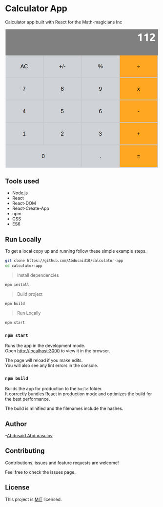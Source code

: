 # Calculator App 
Calculator app built with React for the Math-magicians Inc

<img src="./src/assets/calc.png">

## Tools used
* Node.js
* React
* React-DOM
* React-Create-App
* npm
* CSS
* ES6

## Run Locally
To get a local copy up and running follow these simple example steps.

```bash
git clone https://github.com/Abdusaid10/calculator-app
cd calculator-app
```
> Install dependencies
```bash
npm install
```
> Build project
```bash
npm build
```
> Run Locally
```bash
npm start
```
### `npm start`

Runs the app in the development mode.<br />
Open [http://localhost:3000](http://localhost:3000) to view it in the browser.

The page will reload if you make edits.<br />
You will also see any lint errors in the console.

### `npm build`

Builds the app for production to the `build` folder.<br />
It correctly bundles React in production mode and optimizes the build for the best performance.

The build is minified and the filenames include the hashes.<br />



## Author

-[Abdusaid Abdurasulov](https://github.com/Abdusaid10)

## Contributing
Contributions, issues and feature requests are welcome!

Feel free to check the issues page.

## License
This project is [MIT](https://github.com/Abdusaid10/calculator-app/blob/master/LICENSE) licensed.